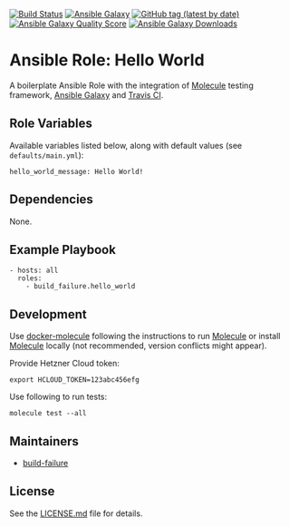 [![Build Status](https://travis-ci.org/build-failure/ansible-role-hello-world.svg?branch=master)](https://travis-ci.org/build-failure/ansible-role-hello-world)
[![Ansible Galaxy](https://img.shields.io/badge/role-build_failure.hello_world-blue.svg)](https://galaxy.ansible.com/build_failure/hello_world/)
[![GitHub tag (latest by date)](https://img.shields.io/github/v/tag/build-failure/ansible-role-hello-world)](https://galaxy.ansible.com/build_failure/hello_world)
[![Ansible Galaxy Quality Score](https://img.shields.io/ansible/quality/49634)](https://galaxy.ansible.com/build_failure/hello_world/)
[![Ansible Galaxy Downloads](https://img.shields.io/ansible/role/d/48974.svg?color=blue)](https://galaxy.ansible.com/build_failure/hello_world/)

# Ansible Role: Hello World

A boilerplate Ansible Role with the integration of [Molecule](https://molecule.readthedocs.io/en/latest/) testing framework, [Ansible Galaxy](https://galaxy.ansible.com/) and [Travis CI](https://travis-ci.org/).

## Role Variables

Available variables listed below, along with default values (see `defaults/main.yml`):

    hello_world_message: Hello World!

## Dependencies

None.

## Example Playbook

    - hosts: all
      roles:
        - build_failure.hello_world

## Development

Use [docker-molecule](https://github.com/nl2go/docker-molecule) following the instructions to run [Molecule](https://molecule.readthedocs.io/en/stable/)
or install [Molecule](https://molecule.readthedocs.io/en/stable/) locally (not recommended, version conflicts might appear).

Provide Hetzner Cloud token:

    export HCLOUD_TOKEN=123abc456efg

Use following to run tests:

    molecule test --all

## Maintainers

- [build-failure](https://github.com/build-failure)

## License

See the [LICENSE.md](LICENSE.md) file for details.
